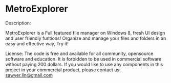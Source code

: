 MetroExplorer
=============
Description:

MetroExplorer is a Full featured file manager on Windows 8, fresh UI design and user friendly funtions!
Organize and manage your files and folders in an easy and effective way, Try it!

License:
The code is free and available for all community, opensource software and education. It is forbidden to be used in commercial software without paying 200 dollars. If you would like to use any components in this project in your commercial product, please contact us: sawyer.lin@gmail.com 



